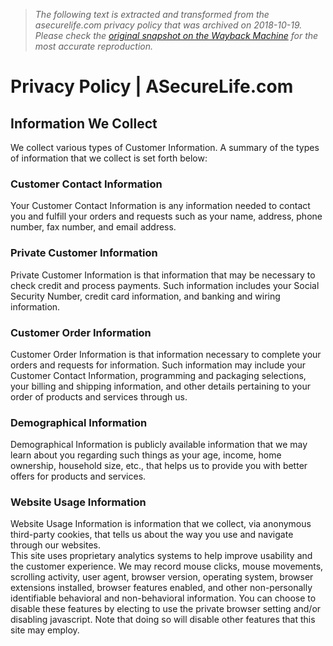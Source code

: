 > *The following text is extracted and transformed from the asecurelife.com privacy policy that was archived on 2018-10-19. Please check the [original snapshot on the Wayback Machine](https://web.archive.org/web/20181019113539id_/https%3A//www.asecurelife.com/privacy-policy) for the most accurate reproduction.*

# Privacy Policy | ASecureLife.com

## Information We Collect

We collect various types of Customer Information. A summary of the types of information that we collect is set forth below:

### Customer Contact Information

Your Customer Contact Information is any information needed to contact you and fulfill your orders and requests such as your name, address, phone number, fax number, and email address.

### Private Customer Information

Private Customer Information is that information that may be necessary to check credit and process payments. Such information includes your Social Security Number, credit card information, and banking and wiring information.

### Customer Order Information

Customer Order Information is that information necessary to complete your orders and requests for information. Such information may include your Customer Contact Information, programming and packaging selections, your billing and shipping information, and other details pertaining to your order of products and services through us.

### Demographical Information

Demographical Information is publicly available information that we may learn about you regarding such things as your age, income, home ownership, household size, etc., that helps us to provide you with better offers for products and services.

### Website Usage Information

Website Usage Information is information that we collect, via anonymous third-party cookies, that tells us about the way you use and navigate through our websites.  
This site uses proprietary analytics systems to help improve usability and the customer experience. We may record mouse clicks, mouse movements, scrolling activity, user agent, browser version, operating system, browser extensions installed, browser features enabled, and other non-personally identifiable behavioral and non-behavioral information. You can choose to disable these features by electing to use the private browser setting and/or disabling javascript. Note that doing so will disable other features that this site may employ.

